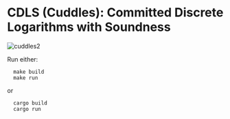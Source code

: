 # CDLS (Cuddles): Committed Discrete Logarithms with Soundness

![cuddles2](https://github.com/brave-experiments/CDLS/assets/8270508/90e873eb-fb8d-47e7-a016-daccb64820c0)

Run either:

```
  make build
  make run
```

or

```
  cargo build
  cargo run
```
